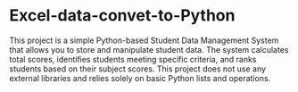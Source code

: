 # Excel-data-convet-to-Python
This project is a simple Python-based Student Data Management System that allows you to store and manipulate student data. The system calculates total scores, identifies students meeting specific criteria, and ranks students based on their subject scores. This project does not use any external libraries and relies solely on basic Python lists and operations.
